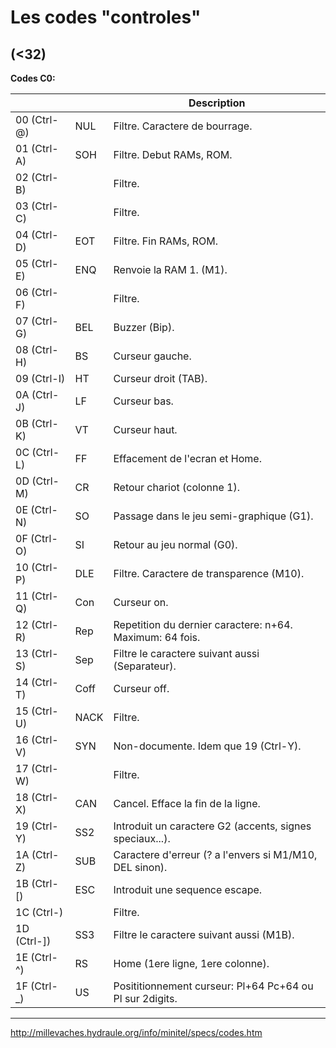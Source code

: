 # Les codes "controles" 

## (<32)



__Codes C0:__

|             |     | Description 
|-------------|-----|------------------------------------------
| 00 (Ctrl-@) | NUL | Filtre. Caractere de bourrage.                  
| 01 (Ctrl-A) | SOH | Filtre. Debut RAMs, ROM.                    
| 02 (Ctrl-B) |     | Filtre.                             
| 03 (Ctrl-C) |     | Filtre.                            
| 04 (Ctrl-D) | EOT | Filtre. Fin RAMs, ROM.                      
| 05 (Ctrl-E) | ENQ | Renvoie la RAM 1. (M1).                     
| 06 (Ctrl-F) |     | Filtre.                             
| 07 (Ctrl-G) | BEL | Buzzer (Bip).                       
| 08 (Ctrl-H) | BS  | Curseur gauche.                        
| 09 (Ctrl-I) | HT  | Curseur droit (TAB).                    
| 0A (Ctrl-J) | LF  | Curseur bas.                        
| 0B (Ctrl-K) | VT  | Curseur haut.                       
| 0C (Ctrl-L) | FF  | Effacement de l'ecran et Home.                  
| 0D (Ctrl-M) | CR  | Retour chariot (colonne 1).                 
| 0E (Ctrl-N) | SO  | Passage dans le jeu semi-graphique (G1).            
| 0F (Ctrl-O) | SI  | Retour au jeu normal (G0).                  
| 10 (Ctrl-P) | DLE | Filtre. Caractere de transparence (M10).            
| 11 (Ctrl-Q) | Con | Curseur on.                         
| 12 (Ctrl-R) | Rep | Repetition du dernier caractere: n+64. Maximum: 64 fois.
| 13 (Ctrl-S) | Sep | Filtre le caractere suivant aussi (Separateur).         
| 14 (Ctrl-T) | Coff| Curseur off.                        
| 15 (Ctrl-U) | NACK| Filtre.                             
| 16 (Ctrl-V) | SYN | Non-documente. Idem que 19 (Ctrl-Y).           
| 17 (Ctrl-W) |     | Filtre.                             
| 18 (Ctrl-X) | CAN | Cancel. Efface la fin de la ligne.              
| 19 (Ctrl-Y) | SS2 | Introduit un caractere G2 (accents, signes speciaux...).
| 1A (Ctrl-Z) | SUB | Caractere d'erreur (? a l'envers si M1/M10, DEL sinon). 
| 1B (Ctrl-[) | ESC | Introduit une sequence escape.                  
| 1C (Ctrl-\) |     | Filtre.                             
| 1D (Ctrl-]) | SS3 | Filtre le caractere suivant aussi (M1B).            
| 1E (Ctrl-^) | RS  | Home (1ere ligne, 1ere colonne).                
| 1F (Ctrl-_) | US  | Posititionnement curseur: Pl+64 Pc+64 ou Pl sur 2digits.

----
http://millevaches.hydraule.org/info/minitel/specs/codes.htm